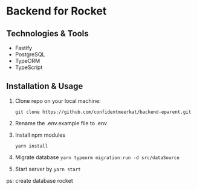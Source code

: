 # Backend for Rocket

## Technologies & Tools

- Fastify
- PostgreSQL
- TypeORM
- TypeScript

## Installation & Usage

1. Clone repo on your local machine:

   `git clone https://github.com/confidentmeerkat/backend-eparent.git `

2. Rename the .env.example file to .env
3. Install npm modules

   `yarn install`

4. Migrate database
   `yarn typeorm migration:run -d src/dataSource`
5. Start server by `yarn start`

ps: create database rocket
